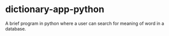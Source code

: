 # dictionary-app-python
A brief program in python where a user can search for meaning of word in a database.
